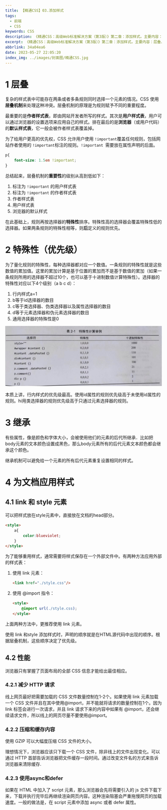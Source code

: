 ```yaml
---
title: 【精通CSS】03.添加样式
tags:
  - 前端
  - CSS
keywords: CSS
description: 《精通CSS：高级Web标准解决方案（第3版）》第二章：添加样式。主要内容：层叠、特殊性、继承。
excerpt: 《精通CSS：高级Web标准解决方案（第3版）》第二章：添加样式。主要内容：层叠、特殊性、继承。
abbrlink: 34a04ea6
date: 2023-05-27 22:05:20
index_img: ../images/封面图/精通CSS.jpg
---
```


# 1 层叠

复杂的样式表中可能存在两条或者多条规则同时选择一个元素的情况。CSS 使用**层叠机制**来处理这种冲突。层叠机制的原理是为规则赋予不同的重要程度。

最重要的是**作者样式表**，即由网站开发者所写的样式。其次是**用户样式表**，用户可以通过浏览器的设置选项来应用自己的样式。排在最后的是**浏览器**（或用户代码）的**默认样式表**，它一般会被作者样式表覆盖掉。

为了给用户更高的优先权，CSS 允许用户使用 `!important`覆盖任何规则，包括网站作者使用的 `!important`标注的规则。`!important `需要放在属性声明的后面。

```css
p{
    font-size: 1.5em !important;
}
```

总结起来，层叠机制的**重要性**的级别从高到低如下：

1. 标注为 `!important` 的用户样式表
2. 标注为 `!important` 的作者样式表
3. 作者样式表
4. 用户样式表
5. 浏览器的默认样式

在此基础上，规则再按选择器的**特殊性**排序。特殊性高的选择器会覆盖特殊性低的选择器。如果两条规则的特殊性相等，则**后**定义的规则优先。

# 2 特殊性（优先级）

为了量化规则的特殊性，每种选择器都对应一个数值。一条规则的特殊性就是这些数值的累加值。这里的累加计算是基于位置的累加而不是基于数值的累加（如果一条规则所用的选择器不超过10个，也可以基于十进制数值计算特殊性）。选择器的特殊性对应以下4个级别（a b c d）：

1. 行内样式a=1
2. b等于id选择器的数目
3. c等于类选择器、伪类选择器以及属性选择器的数目
4. d等于元素选择器和伪元素选择器的数目
5. 通用选择器的特殊性是0

![image-20221118101023735](../images/【CSS】03_添加样式/image-20221118101023735.png)

本质上讲，行内样式的优先级最高。使用id属性的规则优先级高于未使用id属性的规则。hi用类选择器的规则优先级高于只通过元素选择器的规则。

# 3 继承

有些属性，像是颜色和字体大小，会被使用他们的元素的后代所继承．比如把body元素的文本颜色设置成黑色，那么body元素所有的后代元素文本颜色都会继承这个颜色。

继承机制可以避免给一个元素的所有后代元素重复设置相同的样式。

# 4 为文档应用样式

## 4.1 link 和 style 元素

可以把样式放在style元素中，直接放在文档的head部分。

```html
<style>
    a{
        color:blueviolet;
    }
</style>
```

为了能够重用样式，通常需要将样式保存在一个外部文件中。有两种方法应用外部的样式表：

1. 使用 link 元素：

   ```html
   <link href="./style.css"/>
   ```

2. 使用 @import 指令：

   ```html
   <style>
       @import url(./style.css);
   </style>
   ```

上面两种方法中，更推荐使用 link 元素。

使用 link 和style 添加样式时，声明的顺序就是在HTML源代码中出现的顺序。根据层叠机制，这些顺序决定了优先级。

## 4.2 性能

浏览器只有掌握了页面布局的全部 CSS 信息才能给出最佳相应。

### 4.2.1 减少 HTTP 请求

线上网页最好把需要加载的 CSS 文件数量控制在1-2个。如果使用 link 元素加载一个 CSS 文件并且在其中使用@import，并不能就将请求的数量控制在1个。因为 link 标签会进行一次请求，并且 link 请求下来的内容中如果有 @import，还会继续请求文件，所以线上的网页尽量不要使用@import。

### 4.2.2 压缩和缓存内容

使用 GZIP 可以大幅度压缩 CSS 文件的大小。

理想情况下，浏览器应该只下载一个 CSS 文件，除非线上的文件出现变化。可以通过 HTTP 首部告诉浏览器把文件缓存一段时间。通过改变文件名的方式来告诉浏览器来清除缓存.

### 4.2.3 使用async和defer

如果在 HTML 中加入了 script 元素，那么浏览器会先将需要引入的 js 文件下载下来，下载并执行完毕后再继续渲染网页内容。这种渲染阻塞会严重拖慢网页的加载速度。一般的做法是，在 script 元素中添加 async 或者 defer 属性。



